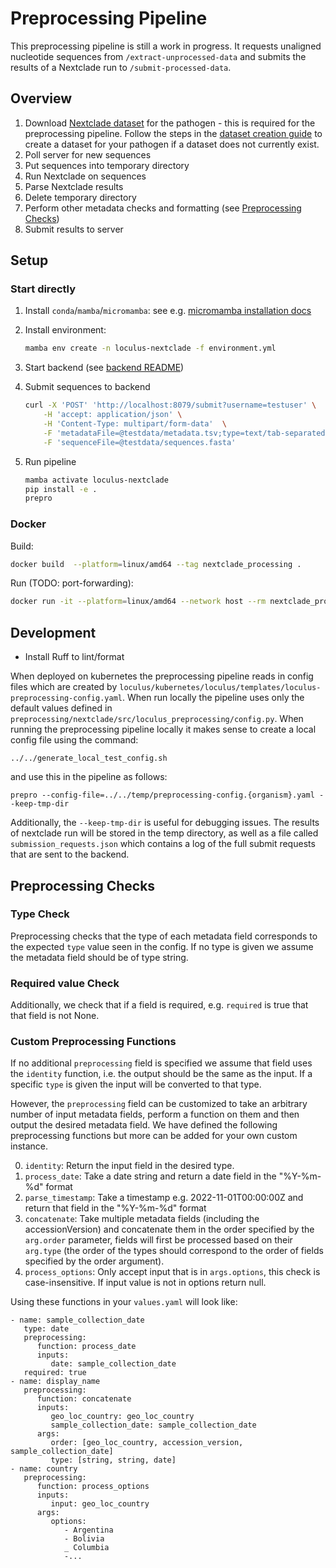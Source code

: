 # Preprocessing Pipeline

This preprocessing pipeline is still a work in progress. It requests unaligned nucleotide sequences from `/extract-unprocessed-data` and submits the results of a Nextclade run to `/submit-processed-data`.

## Overview

1. Download [Nextclade dataset](https://docs.nextstrain.org/projects/nextclade/en/stable/user/datasets.html) for the pathogen - this is required for the preprocessing pipeline. Follow the steps in the [dataset creation guide](https://github.com/nextstrain/nextclade_data/blob/master/docs/dataset-creation-guide.md) to create a dataset for your pathogen if a dataset does not currently exist.
1. Poll server for new sequences
1. Put sequences into temporary directory
1. Run Nextclade on sequences
1. Parse Nextclade results
1. Delete temporary directory
1. Perform other metadata checks and formatting (see [Preprocessing Checks](#preprocessing-checks))
1. Submit results to server

## Setup

### Start directly

1. Install `conda`/`mamba`/`micromamba`: see e.g. [micromamba installation docs](https://mamba.readthedocs.io/en/latest/micromamba-installation.html#umamba-install)
2. Install environment:

   ```bash
   mamba env create -n loculus-nextclade -f environment.yml
   ```

3. Start backend (see [backend README](../backend/README.md))
4. Submit sequences to backend

   ```bash
   curl -X 'POST' 'http://localhost:8079/submit?username=testuser' \
       -H 'accept: application/json' \
       -H 'Content-Type: multipart/form-data'  \
       -F 'metadataFile=@testdata/metadata.tsv;type=text/tab-separated-values' \
       -F 'sequenceFile=@testdata/sequences.fasta'
   ```

5. Run pipeline

   ```bash
   mamba activate loculus-nextclade
   pip install -e .
   prepro
   ```

### Docker

Build:

```bash
docker build  --platform=linux/amd64 --tag nextclade_processing .
```

Run (TODO: port-forwarding):

```bash
docker run -it --platform=linux/amd64 --network host --rm nextclade_processing python main.py
```

## Development

- Install Ruff to lint/format

When deployed on kubernetes the preprocessing pipeline reads in config files which are created by `loculus/kubernetes/loculus/templates/loculus-preprocessing-config.yaml`. When run locally the pipeline uses only the default values defined in `preprocessing/nextclade/src/loculus_preprocessing/config.py`. When running the preprocessing pipeline locally it makes sense to create a local config file using the command:

```
../../generate_local_test_config.sh
```

and use this in the pipeline as follows:

```
prepro --config-file=../../temp/preprocessing-config.{organism}.yaml --keep-tmp-dir
```

Additionally, the `--keep-tmp-dir` is useful for debugging issues. The results of nextclade run will be stored in the temp directory, as well as a file called `submission_requests.json` which contains a log of the full submit requests that are sent to the backend.

## Preprocessing Checks

### Type Check

Preprocessing checks that the type of each metadata field corresponds to the expected `type` value seen in the config. If no type is given we assume the metadata field should be of type string.

### Required value Check

Additionally, we check that if a field is required, e.g. `required` is true that that field is not None.

### Custom Preprocessing Functions

If no additional `preprocessing` field is specified we assume that field uses the `identity` function, i.e. the output should be the same as the input. If a specific `type` is given the input will be converted to that type.

However, the `preprocessing` field can be customized to take an arbitrary number of input metadata fields, perform a function on them and then output the desired metadata field. We have defined the following preprocessing functions but more can be added for your own custom instance.

0. `identity`: Return the input field in the desired type.
1. `process_date`: Take a date string and return a date field in the "%Y-%m-%d" format
2. `parse_timestamp`: Take a timestamp e.g. 2022-11-01T00:00:00Z and return that field in the "%Y-%m-%d" format
3. `concatenate`: Take multiple metadata fields (including the accessionVersion) and concatenate them in the order specified by the `arg.order` parameter, fields will first be processed based on their `arg.type` (the order of the types should correspond to the order of fields specified by the order argument).
4. `process_options`: Only accept input that is in `args.options`, this check is case-insensitive. If input value is not in options return null.

Using these functions in your `values.yaml` will look like:

```
- name: sample_collection_date
   type: date
   preprocessing:
      function: process_date
      inputs:
         date: sample_collection_date
   required: true
- name: display_name
   preprocessing:
      function: concatenate
      inputs:
         geo_loc_country: geo_loc_country
         sample_collection_date: sample_collection_date
      args:
         order: [geo_loc_country, accession_version, sample_collection_date]
         type: [string, string, date]
- name: country
   preprocessing:
      function: process_options
      inputs:
         input: geo_loc_country
      args:
         options:
            - Argentina
            - Bolivia
            _ Columbia
            -...
```
